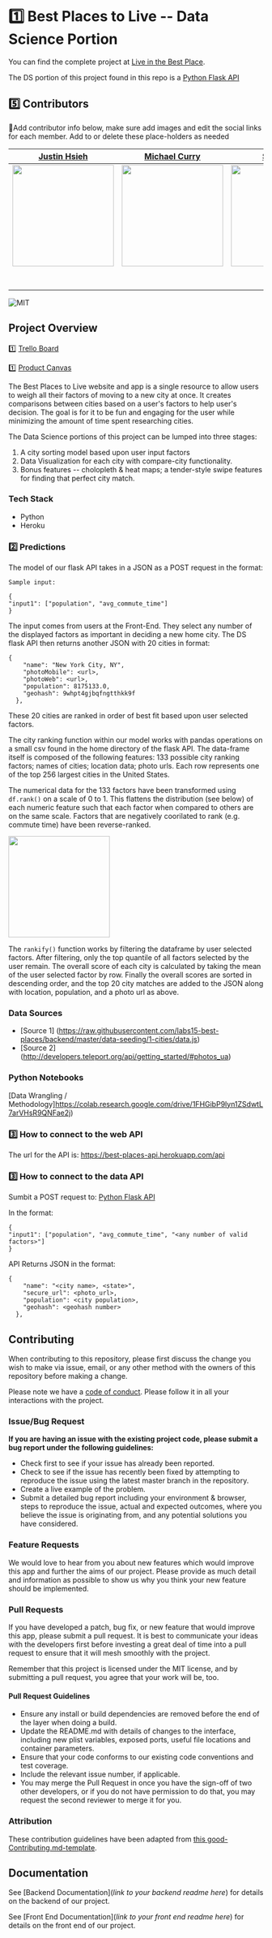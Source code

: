 # 1️⃣ Best Places to Live -- Data Science Portion

You can find the complete project at [Live in the Best Place](liveinthebestplace.com).

The DS portion of this project found in this repo is a [Python Flask API](https://best-places-api.herokuapp.com/api)

## 5️⃣ Contributors

🚫Add contributor info below, make sure add images and edit the social links for each member. Add to or delete these place-holders as needed

|                                       [Justin Hsieh](https://github.com/)                                        |                                       [Michael Curry](https://github.com/mikedcurry)                                        |                                       [Student 3](https://github.com/)                                        |                                       [Student 4](https://github.com/)                                        |                                       [Student 5](https://github.com/)                                        |
| :-----------------------------------------------------------------------------------------------------------: | :-----------------------------------------------------------------------------------------------------------: | :-----------------------------------------------------------------------------------------------------------: | :-----------------------------------------------------------------------------------------------------------: | :-----------------------------------------------------------------------------------------------------------: |
|                      [<img src="https://ca.slack-edge.com/T4JUEB3ME-UKVHZ9FHQ-5a50836a0db2-512" width = "200" />](https://github.com/justin-hsieh)                       |                      [<img src="https://avatars3.githubusercontent.com/u/45944625?s=460&v=4" width = "200" />](https://github.com/mikedcurry)                       |                      [<img src="https://www.dalesjewelers.com/wp-content/uploads/2018/10/placeholder-silhouette-male.png" width = "200" />](https://github.com/)                       |                      [<img src="https://www.dalesjewelers.com/wp-content/uploads/2018/10/placeholder-silhouette-female.png" width = "200" />](https://github.com/)                       |                      [<img src="https://www.dalesjewelers.com/wp-content/uploads/2018/10/placeholder-silhouette-male.png" width = "200" />](https://github.com/)                       |
|                 [<img src="https://github.com/favicon.ico" width="15"> ](https://github.com/justin-hsieh)                 |            [<img src="https://github.com/favicon.ico" width="15"> ](https://github.com/mikedcurry)             |           [<img src="https://github.com/favicon.ico" width="15"> ](https://github.com/Mister-Corn)            |          [<img src="https://github.com/favicon.ico" width="15"> ](https://github.com/NandoTheessen)           |            [<img src="https://github.com/favicon.ico" width="15"> ](https://github.com/wvandolah)             |
| [ <img src="https://static.licdn.com/sc/h/al2o9zrvru7aqj8e1x2rzsrca" width="15"> ](https://www.linkedin.com/in/justin-hsieh/) | [ <img src="https://static.licdn.com/sc/h/al2o9zrvru7aqj8e1x2rzsrca" width="15"> ](https://www.linkedin.com/in/michael-curry-7ab92118a/) | [ <img src="https://static.licdn.com/sc/h/al2o9zrvru7aqj8e1x2rzsrca" width="15"> ](https://www.linkedin.com/) | [ <img src="https://static.licdn.com/sc/h/al2o9zrvru7aqj8e1x2rzsrca" width="15"> ](https://www.linkedin.com/) | [ <img src="https://static.licdn.com/sc/h/al2o9zrvru7aqj8e1x2rzsrca" width="15"> ](https://www.linkedin.com/) |



![MIT](https://img.shields.io/packagist/l/doctrine/orm.svg)

## Project Overview


1️⃣ [Trello Board](https://trello.com/b/Ff6i9yiF/best-places-to-live)

1️⃣ [Product Canvas](https://www.notion.so/Best-Places-to-Live-57d6b61b6248443484edaf4d8e0e9092)

The Best Places to Live website and app is a single resource to allow users to weigh all their factors of moving to a new city at once.
It creates comparisons between cities based on a user's factors to help user's decision. The goal is for it to be fun and engaging for the user while minimizing the amount of time spent researching cities. 

The Data Science portions of this project can be lumped into three stages:
1. A city sorting model based upon user input factors
2. Data Visualization for each city with compare-city functionality.
3. Bonus features -- cholopleth & heat maps; a tender-style swipe features for finding that perfect city match.

### Tech Stack

- Python
- Heroku 

### 2️⃣ Predictions

The model of our flask API takes in a JSON as a POST request in the format: 

```
Sample input:

{
"input1": ["population", "avg_commute_time"]
}
```

The input comes from users at the Front-End. They select any number of the displayed factors as important in deciding a new home city. The DS flask API then returns another JSON with 20 cities in format:

```
{
    "name": "New York City, NY",
    "photoMobile": <url>,
    "photoWeb": <url>,
    "population": 8175133.0,
    "geohash": 9whpt4gjbqfngtthkk9f
  },
```

These 20 cities are ranked in order of best fit based upon user selected factors. 

The city ranking function within our model works with pandas operations on a small csv found in the home directory of the flask API. The data-frame itself is composed of the following features: 133 possible city ranking factors; names of cities; location data; photo urls. Each row represents one of the top 256 largest cities in the United States. 

The numerical data for the 133 factors have been transformed using `df.rank()` on a scale of 0 to 1. This flattens the distribution (see below) of each numeric feature such that each factor when compared to others are on the same scale. Factors that are negatively coorilated to rank (e.g. commute time) have been reverse-ranked.

<img src="https://github.com/Lambda-School-Labs/best-places-to-live-ds/blob/master/data/flat_dist.png" width = "200" />

The `rankify()` function works by filtering the dataframe by user selected factors. After filtering, only the top quantile of all factors selected by the user remain. The overall score of each city is calculated by taking the mean of the user selected factor by row. Finally the overall scores are sorted in descending order, and the top 20 city matches are added to the JSON along with location, population, and a photo url as above.


### Data Sources

-   [Source 1] (https://raw.githubusercontent.com/labs15-best-places/backend/master/data-seeding/1-cities/data.js)
-   [Source 2] (http://developers.teleport.org/api/getting_started/#photos_ua)

### Python Notebooks

[Data Wrangling / Methodology]https://colab.research.google.com/drive/1FHGibP9lyn1ZSdwtL7arVHsR9QNFae2j)

<!-- [Python Notebook 2](🚫add link to python notebook here) -->

### 3️⃣ How to connect to the web API
The url for the API is: 
https://best-places-api.herokuapp.com/api


### 3️⃣ How to connect to the data API
<!-- 🚫 List directions on how to connect to the API here -->
Sumbit a POST request to:
[Python Flask API](https://best-places-api.herokuapp.com/api)

In the format:
```
{
"input1": ["population", "avg_commute_time", "<any number of valid factors>"]
}
```

API Returns JSON in the format:
```
{
    "name": "<city name>, <state>",
    "secure_url": <photo_url>,
    "population": <city population>,
    "geohash": <geohash number>
  },
```

## Contributing

When contributing to this repository, please first discuss the change you wish to make via issue, email, or any other method with the owners of this repository before making a change.

Please note we have a [code of conduct](./code_of_conduct.md.md). Please follow it in all your interactions with the project.

### Issue/Bug Request

 **If you are having an issue with the existing project code, please submit a bug report under the following guidelines:**
 - Check first to see if your issue has already been reported.
 - Check to see if the issue has recently been fixed by attempting to reproduce the issue using the latest master branch in the repository.
 - Create a live example of the problem.
 - Submit a detailed bug report including your environment & browser, steps to reproduce the issue, actual and expected outcomes,  where you believe the issue is originating from, and any potential solutions you have considered.

### Feature Requests

We would love to hear from you about new features which would improve this app and further the aims of our project. Please provide as much detail and information as possible to show us why you think your new feature should be implemented.

### Pull Requests

If you have developed a patch, bug fix, or new feature that would improve this app, please submit a pull request. It is best to communicate your ideas with the developers first before investing a great deal of time into a pull request to ensure that it will mesh smoothly with the project.

Remember that this project is licensed under the MIT license, and by submitting a pull request, you agree that your work will be, too.

#### Pull Request Guidelines

- Ensure any install or build dependencies are removed before the end of the layer when doing a build.
- Update the README.md with details of changes to the interface, including new plist variables, exposed ports, useful file locations and container parameters.
- Ensure that your code conforms to our existing code conventions and test coverage.
- Include the relevant issue number, if applicable.
- You may merge the Pull Request in once you have the sign-off of two other developers, or if you do not have permission to do that, you may request the second reviewer to merge it for you.

### Attribution

These contribution guidelines have been adapted from [this good-Contributing.md-template](https://gist.github.com/PurpleBooth/b24679402957c63ec426).

## Documentation

See [Backend Documentation](_link to your backend readme here_) for details on the backend of our project.

See [Front End Documentation](_link to your front end readme here_) for details on the front end of our project.
